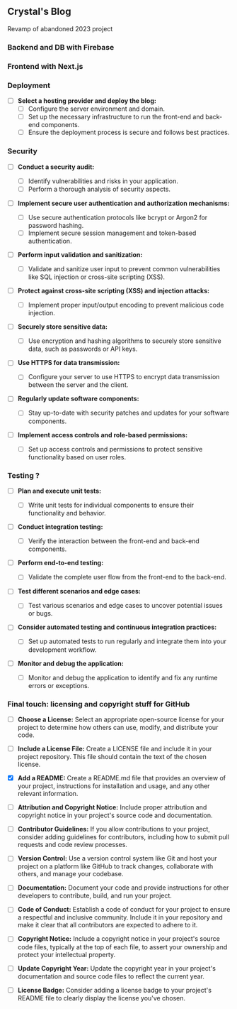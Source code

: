 ## Crystal's Blog

Revamp of abandoned 2023 project

### Backend and DB with Firebase

### Frontend with Next.js

### Deployment

- [ ] **Select a hosting provider and deploy the blog:**
  - [ ] Configure the server environment and domain.
  - [ ] Set up the necessary infrastructure to run the front-end and back-end components.
  - [ ] Ensure the deployment process is secure and follows best practices.

### Security

- [ ] **Conduct a security audit:**

  - [ ] Identify vulnerabilities and risks in your application.
  - [ ] Perform a thorough analysis of security aspects.

- [ ] **Implement secure user authentication and authorization mechanisms:**

  - [ ] Use secure authentication protocols like bcrypt or Argon2 for password hashing.
  - [ ] Implement secure session management and token-based authentication.

- [ ] **Perform input validation and sanitization:**

  - [ ] Validate and sanitize user input to prevent common vulnerabilities like SQL injection or cross-site scripting (XSS).

- [ ] **Protect against cross-site scripting (XSS) and injection attacks:**

  - [ ] Implement proper input/output encoding to prevent malicious code injection.

- [ ] **Securely store sensitive data:**

  - [ ] Use encryption and hashing algorithms to securely store sensitive data, such as passwords or API keys.

- [ ] **Use HTTPS for data transmission:**

  - [ ] Configure your server to use HTTPS to encrypt data transmission between the server and the client.

- [ ] **Regularly update software components:**

  - [ ] Stay up-to-date with security patches and updates for your software components.

- [ ] **Implement access controls and role-based permissions:**
  - [ ] Set up access controls and permissions to protect sensitive functionality based on user roles.

### Testing ?

- [ ] **Plan and execute unit tests:**

  - [ ] Write unit tests for individual components to ensure their functionality and behavior.

- [ ] **Conduct integration testing:**

  - [ ] Verify the interaction between the front-end and back-end components.

- [ ] **Perform end-to-end testing:**

  - [ ] Validate the complete user flow from the front-end to the back-end.

- [ ] **Test different scenarios and edge cases:**

  - [ ] Test various scenarios and edge cases to uncover potential issues or bugs.

- [ ] **Consider automated testing and continuous integration practices:**

  - [ ] Set up automated tests to run regularly and integrate them into your development workflow.

- [ ] **Monitor and debug the application:**
  - [ ] Monitor and debug the application to identify and fix any runtime errors or exceptions.

### Final touch: licensing and copyright stuff for GitHub

- [ ] **Choose a License:** Select an appropriate open-source license for your project to determine how others can use, modify, and distribute your code.

- [ ] **Include a License File:** Create a LICENSE file and include it in your project repository. This file should contain the text of the chosen license.

- [x] **Add a README:** Create a README.md file that provides an overview of your project, instructions for installation and usage, and any other relevant information.

- [ ] **Attribution and Copyright Notice:** Include proper attribution and copyright notice in your project's source code and documentation.

- [ ] **Contributor Guidelines:** If you allow contributions to your project, consider adding guidelines for contributors, including how to submit pull requests and code review processes.

- [ ] **Version Control:** Use a version control system like Git and host your project on a platform like GitHub to track changes, collaborate with others, and manage your codebase.

- [ ] **Documentation:** Document your code and provide instructions for other developers to contribute, build, and run your project.

- [ ] **Code of Conduct:** Establish a code of conduct for your project to ensure a respectful and inclusive community. Include it in your repository and make it clear that all contributors are expected to adhere to it.

- [ ] **Copyright Notice:** Include a copyright notice in your project's source code files, typically at the top of each file, to assert your ownership and protect your intellectual property.

- [ ] **Update Copyright Year:** Update the copyright year in your project's documentation and source code files to reflect the current year.

- [ ] **License Badge:** Consider adding a license badge to your project's README file to clearly display the license you've chosen.
